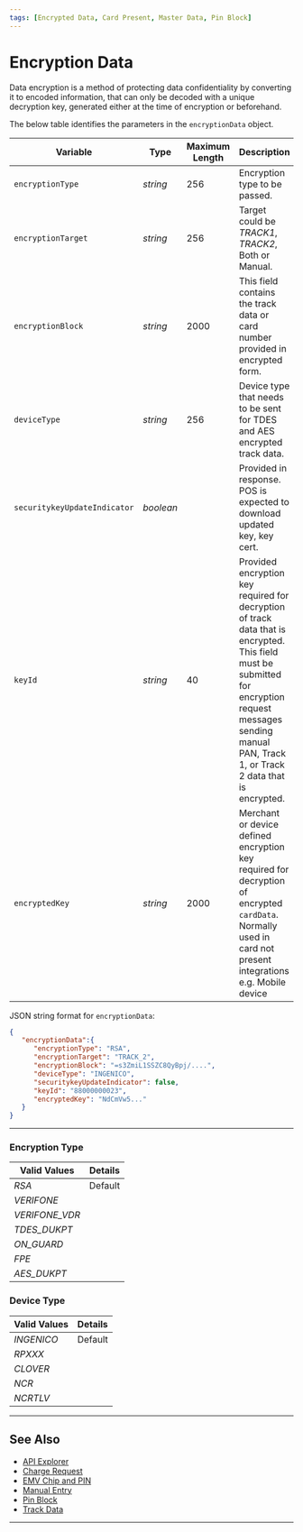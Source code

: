```yaml
---
tags: [Encrypted Data, Card Present, Master Data, Pin Block]
---
```


# Encryption Data

Data encryption is a method of protecting data confidentiality by converting it to encoded information, that can only be decoded with a unique decryption key, generated either at the time of encryption or beforehand.

<!--
type: tab
titles: encryptionData, JSON Example
-->

The below table identifies the parameters in the `encryptionData` object.

| Variable | Type | Maximum Length | Description |
| -------- | ---- | ------- | -------------------------------|
| `encryptionType` | *string* | 256 | Encryption type to be passed. |
| `encryptionTarget` | *string* | 256 | Target could be *TRACK1*, *TRACK2*, Both or Manual. |
| `encryptionBlock` | *string* | 2000 | This field contains the track data or card number provided in encrypted form. |
| `deviceType` | *string* | 256 | Device type that needs to be sent for TDES and AES encrypted track data. |
| `securitykeyUpdateIndicator` | *boolean* |  | Provided in response. POS is expected to download updated key, key cert. |
| `keyId` | *string* | 40 | Provided encryption key required for decryption of track data that is encrypted. This field must be submitted for encryption request messages sending manual PAN, Track 1, or Track 2 data that is encrypted. |
| `encryptedKey` | *string* | 2000 | Merchant or device defined encryption key required for decryption of encrypted `cardData`. Normally used in card not present integrations e.g. Mobile device |

<!--
type: tab
-->

JSON string format for `encryptionData`:

```json
{
   "encryptionData":{
      "encryptionType": "RSA",
      "encryptionTarget": "TRACK_2",
      "encryptionBlock": "=s3ZmiL1SSZC8QyBpj/....",
      "deviceType": "INGENICO",
      "securitykeyUpdateIndicator": false,
      "keyId": "88000000023",
      "encryptedKey": "NdCmVw5..."
   }
} 
```

<!-- type: tab-end -->

---

### Encryption Type

| Valid Values | Details |
| ----- | ----- | 
| *RSA* | Default | |
| *VERIFONE* | |
| *VERIFONE_VDR* | |
| *TDES_DUKPT* | |
| *ON_GUARD* | |
| *FPE* | |
| *AES_DUKPT* | |

### Device Type

| Valid Values | Details |
| ----- | ----- | 
| *INGENICO* | Default |
| *RPXXX* | |
| *CLOVER* | |
| *NCR* | |
| *NCRTLV* | |

--- 

## See Also

- [API Explorer](../api/?type=post&path=/payments/v1/charges)
- [Charge Request](?path=docs/Resources/API-Documents/Payments/Charges.md)
- [EMV Chip and PIN](?path=docs/In-Person/Encrypted-Payments/EMV.md)
- [Manual Entry](?path=docs/In-Person/Encrypted-Payments/Manual.md)
- [Pin Block](?path=docs/Resources/Master-Data/Pin-Block.md)
- [Track Data](?path=docs/In-Person/Encrypted-Payments/Track.md)

---
